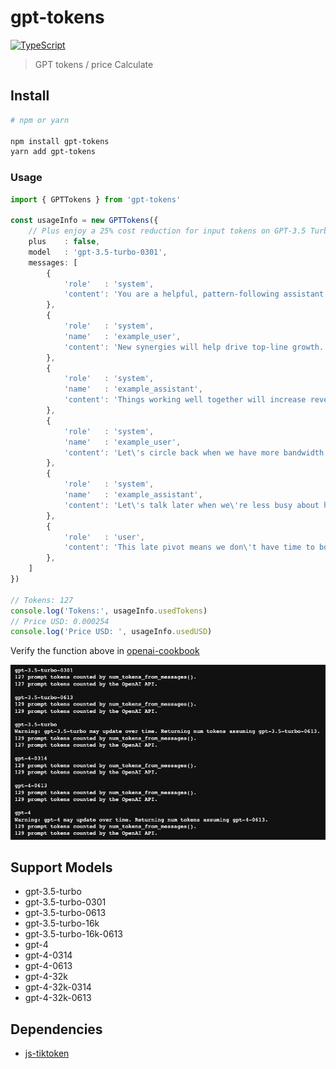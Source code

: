 # gpt-tokens

[![TypeScript](https://img.shields.io/badge/TypeScript-Ready-blue.svg)](https://www.typescriptlang.org/)

> GPT tokens / price Calculate

## Install

```bash
# npm or yarn

npm install gpt-tokens
yarn add gpt-tokens
```

### Usage

```typescript
import { GPTTokens } from 'gpt-tokens'

const usageInfo = new GPTTokens({
    // Plus enjoy a 25% cost reduction for input tokens on GPT-3.5 Turbo (0.0015 per 1K input tokens)
    plus    : false,
    model   : 'gpt-3.5-turbo-0301',
    messages: [
        {
            'role'   : 'system',
            'content': 'You are a helpful, pattern-following assistant that translates corporate jargon into plain English.',
        },
        {
            'role'   : 'system',
            'name'   : 'example_user',
            'content': 'New synergies will help drive top-line growth.',
        },
        {
            'role'   : 'system',
            'name'   : 'example_assistant',
            'content': 'Things working well together will increase revenue.',
        },
        {
            'role'   : 'system',
            'name'   : 'example_user',
            'content': 'Let\'s circle back when we have more bandwidth to touch base on opportunities for increased leverage.',
        },
        {
            'role'   : 'system',
            'name'   : 'example_assistant',
            'content': 'Let\'s talk later when we\'re less busy about how to do better.',
        },
        {
            'role'   : 'user',
            'content': 'This late pivot means we don\'t have time to boil the ocean for the client deliverable.',
        },
    ]
})

// Tokens: 127
console.log('Tokens:', usageInfo.usedTokens)
// Price USD: 0.000254
console.log('Price USD: ', usageInfo.usedUSD)
```

Verify the function above in [openai-cookbook](https://github.com/openai/openai-cookbook/blob/main/examples/How_to_count_tokens_with_tiktoken.ipynb)

![openai-cookbook.png](openai-cookbook.png)

## Support Models

* gpt-3.5-turbo
* gpt-3.5-turbo-0301
* gpt-3.5-turbo-0613
* gpt-3.5-turbo-16k
* gpt-3.5-turbo-16k-0613
* gpt-4
* gpt-4-0314
* gpt-4-0613
* gpt-4-32k
* gpt-4-32k-0314
* gpt-4-32k-0613

## Dependencies

- [js-tiktoken](https://github.com/dqbd/tiktoken)
